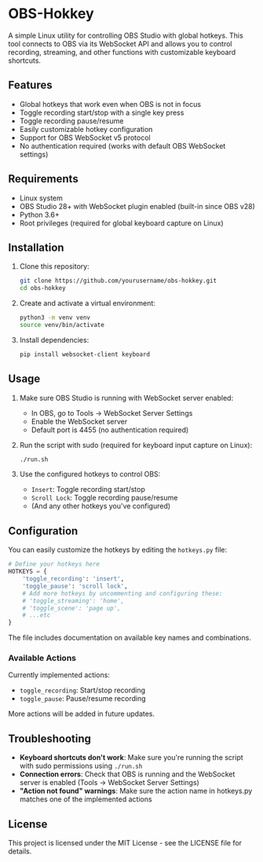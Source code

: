 # OBS-Hokkey

A simple Linux utility for controlling OBS Studio with global hotkeys. This tool connects to OBS via its WebSocket API and allows you to control recording, streaming, and other functions with customizable keyboard shortcuts.

## Features

- Global hotkeys that work even when OBS is not in focus
- Toggle recording start/stop with a single key press
- Toggle recording pause/resume
- Easily customizable hotkey configuration
- Support for OBS WebSocket v5 protocol
- No authentication required (works with default OBS WebSocket settings)

## Requirements

- Linux system
- OBS Studio 28+ with WebSocket plugin enabled (built-in since OBS v28)
- Python 3.6+
- Root privileges (required for global keyboard capture on Linux)

## Installation

1. Clone this repository:
   ```bash
   git clone https://github.com/yourusername/obs-hokkey.git
   cd obs-hokkey
   ```

2. Create and activate a virtual environment:
   ```bash
   python3 -m venv venv
   source venv/bin/activate
   ```

3. Install dependencies:
   ```bash
   pip install websocket-client keyboard
   ```

## Usage

1. Make sure OBS Studio is running with WebSocket server enabled:
   - In OBS, go to Tools → WebSocket Server Settings
   - Enable the WebSocket server
   - Default port is 4455 (no authentication required)

2. Run the script with sudo (required for keyboard input capture on Linux):
   ```bash
   ./run.sh
   ```
   
3. Use the configured hotkeys to control OBS:
   - `Insert`: Toggle recording start/stop
   - `Scroll Lock`: Toggle recording pause/resume
   - (And any other hotkeys you've configured)

## Configuration

You can easily customize the hotkeys by editing the `hotkeys.py` file:

```python
# Define your hotkeys here
HOTKEYS = {
    'toggle_recording': 'insert',
    'toggle_pause': 'scroll lock',
    # Add more hotkeys by uncommenting and configuring these:
    # 'toggle_streaming': 'home',
    # 'toggle_scene': 'page up',
    # ...etc
}
```

The file includes documentation on available key names and combinations.

### Available Actions

Currently implemented actions:
- `toggle_recording`: Start/stop recording
- `toggle_pause`: Pause/resume recording

More actions will be added in future updates.

## Troubleshooting

- **Keyboard shortcuts don't work**: Make sure you're running the script with sudo permissions using `./run.sh`
- **Connection errors**: Check that OBS is running and the WebSocket server is enabled (Tools → WebSocket Server Settings)
- **"Action not found" warnings**: Make sure the action name in hotkeys.py matches one of the implemented actions

## License

This project is licensed under the MIT License - see the LICENSE file for details.
